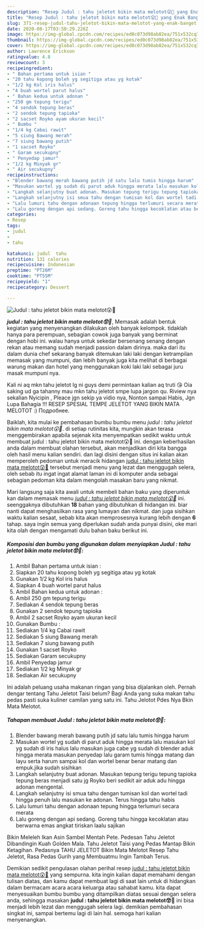 ```yaml
---
description: "Resep Judul : tahu jeletot bikin mata melotot😲🤤 yang Enak Banget"
title: "Resep Judul : tahu jeletot bikin mata melotot😲🤤 yang Enak Banget"
slug: 371-resep-judul-tahu-jeletot-bikin-mata-melotot-yang-enak-banget
date: 2020-08-17T03:50:29.226Z
image: https://img-global.cpcdn.com/recipes/ed0c073d98ab82ea/751x532cq70/judul-tahu-jeletot-bikin-mata-melotot😲🤤-foto-resep-utama.jpg
thumbnail: https://img-global.cpcdn.com/recipes/ed0c073d98ab82ea/751x532cq70/judul-tahu-jeletot-bikin-mata-melotot😲🤤-foto-resep-utama.jpg
cover: https://img-global.cpcdn.com/recipes/ed0c073d98ab82ea/751x532cq70/judul-tahu-jeletot-bikin-mata-melotot😲🤤-foto-resep-utama.jpg
author: Lawrence Erickson
ratingvalue: 4.8
reviewcount: 3
recipeingredient:
- " Bahan pertama untuk isian "
- "20 tahu kopong boleh yg segitiga atau yg kotak"
- "1/2 kg Kol iris halus"
- "4 buah wortel parut halus"
- " Bahan kedua untuk adonan "
- "250 gm tepung terigu"
- "4 sendok tepung beras"
- "2 sendok tepung tapioka"
- "2 sacset Royko ayam ukuran kecil"
- " Bumbu "
- "1/4 kg Cabai rawit"
- "5 siung Bawang merah"
- "7 siung bawang putih"
- "1 sacset Royko"
- " Garam secukupny"
- " Penyedap jamur"
- "1/2 kg Minyak gr"
- " Air secukupny"
recipeinstructions:
- "Blender bawang merah bawang putih jd satu lalu tumis hingga harum"
- "Masukan wortel yg sudah di parut aduk hingga merata lalu masukan kol yg sudah di iris halus lalu masukan juga cabe yg sudah di blender aduk hingga merata masukan penyedap lalu garam tumis hingga matang dan layu serta harum sampai kol dan wortel benar benar matang dan empuk.jika sudah sisihkan"
- "Langkah selanjutny buat adonan. Masukan tepung terigu tepung tapioka tepung beras menjadi satu jg Royko beri sedikit air aduk adu hingga adonan mengental."
- "Langkah selanjutny isi smua tahu dengan tumisan kol dan wortel tadi hingga penuh lalu masukan ke adonan. Terus hingga tahu habis"
- "Lalu lumuri tahu dengan adonaan tepung hingga terlumuri secara merata"
- "Lalu goreng dengan api sedang. Goreng tahu hingga kecoklatan atau berwarna emas angkat tiriskan laalu sajikan"
categories:
- Resep
tags:
- judul
- 
- tahu

katakunci: judul  tahu 
nutrition: 131 calories
recipecuisine: Indonesian
preptime: "PT26M"
cooktime: "PT55M"
recipeyield: "1"
recipecategory: Dessert

---
```



![Judul : tahu jeletot bikin mata melotot😲🤤](https://img-global.cpcdn.com/recipes/ed0c073d98ab82ea/751x532cq70/judul-tahu-jeletot-bikin-mata-melotot😲🤤-foto-resep-utama.jpg)

<b><i>judul : tahu jeletot bikin mata melotot😲🤤</i></b>, Memasak adalah bentuk kegiatan yang menyenangkan dilakukan oleh banyak kelompok. tidaklah hanya para perempuan, sebagian cowok juga banyak yang berminat dengan hobi ini. walau hanya untuk sekedar bersenang senang dengan rekan atau memang sudah menjadi passion dalam dirinya. maka dari itu dalam dunia chef sekarang banyak ditemukan laki laki dengan ketrampilan memasak yang mumpuni, dan lebih banyak juga kita melihat di berbagai warung makan dan hotel yang menggunakan koki laki laki sebagai juru masak mumpuni nya.

Kali ni aq mkn tahu jeletot lg ni guys demi permintaan kalian aq truti 😘 Oia saking ud ga tahanny mau mkn tahu jeletot smpe lupa jargon qu. Riview nya sekalian Nyicipin , Pleace jgn sekip ya vidio nya, Nonton sampai Habis, Jgn Lupa Bahagia !!! RESEP SPESIAL TEMPE JELETOT YANG BIKIN MATA MELOTOT :) Подробнее.

Baiklah, kita mulai ke pembahasan bumbu bumbu menu <i>judul : tahu jeletot bikin mata melotot😲🤤</i>. di setiap rutinitas kita, mungkin akan terasa menggembirakan apabila sejenak kita menyempatkan sedikit waktu untuk membuat judul : tahu jeletot bikin mata melotot😲🤤 ini. dengan keberhasilan anda dalam membuat olahan tersebut, akan menjadikan diri kita bangga oleh hasil menu kalian sendiri. dan lagi disini dengan situs ini kalian akan memperoleh pedoman untuk meracik hidangan <u>judul : tahu jeletot bikin mata melotot😲🤤</u> tersebut menjadi menu yang lezat dan menggugah selera, oleh sebab itu ingat ingat alamat laman ini di komputer anda sebagai sebagian pedoman kita dalam mengolah masakan baru yang nikmat.


Mari langsung saja kita awali untuk membeli bahan baku yang diperuntuk kan dalam memasak menu <u><i>judul : tahu jeletot bikin mata melotot😲🤤</i></u> ini. seenggaknya dibutuhkan <b>18</b> bahan yang dibutuhkan di hidangan ini. biar nanti dapat menghasilkan rasa yang lumayan dan nikmat. dan juga sisihkan waktu kalian sesaat, sebab kita akan memprosesnya kurang lebih dengan <b>6</b> tahap. saya ingin semua yang diperlukan sudah anda punyai disini, oke mari kita olah dengan mengamati dulu bahan baku berikut ini.

<!--inarticleads1-->

##### Komposisi dan bumbu yang digunakan dalam menyiapkan Judul : tahu jeletot bikin mata melotot😲🤤:

1. Ambil  Bahan pertama untuk isian :
1. Siapkan 20 tahu kopong boleh yg segitiga atau yg kotak
1. Gunakan 1/2 kg Kol iris halus
1. Siapkan 4 buah wortel parut halus
1. Ambil  Bahan kedua untuk adonan :
1. Ambil 250 gm tepung terigu
1. Sediakan 4 sendok tepung beras
1. Gunakan 2 sendok tepung tapioka
1. Ambil 2 sacset Royko ayam ukuran kecil
1. Gunakan  Bumbu :
1. Sediakan 1/4 kg Cabai rawit
1. Sediakan 5 siung Bawang merah
1. Sediakan 7 siung bawang putih
1. Gunakan 1 sacset Royko
1. Sediakan  Garam secukupny
1. Ambil  Penyedap jamur
1. Sediakan 1/2 kg Minyak gr
1. Sediakan  Air secukupny


Ini adalah peluang usaha makanan ringan yang bisa dijalankan oleh. Pernah dengar tentang Tahu Jeletot Taisi belum? Bagi Anda yang suka makan tahu pedas pasti suka kuliner camilan yang satu ini. Tahu Jelotot Pdes Nya Bkin Mata Melotot. 

<!--inarticleads2-->

##### Tahapan membuat Judul : tahu jeletot bikin mata melotot😲🤤:

1. Blender bawang merah bawang putih jd satu lalu tumis hingga harum
1. Masukan wortel yg sudah di parut aduk hingga merata lalu masukan kol yg sudah di iris halus lalu masukan juga cabe yg sudah di blender aduk hingga merata masukan penyedap lalu garam tumis hingga matang dan layu serta harum sampai kol dan wortel benar benar matang dan empuk.jika sudah sisihkan
1. Langkah selanjutny buat adonan. Masukan tepung terigu tepung tapioka tepung beras menjadi satu jg Royko beri sedikit air aduk adu hingga adonan mengental.
1. Langkah selanjutny isi smua tahu dengan tumisan kol dan wortel tadi hingga penuh lalu masukan ke adonan. Terus hingga tahu habis
1. Lalu lumuri tahu dengan adonaan tepung hingga terlumuri secara merata
1. Lalu goreng dengan api sedang. Goreng tahu hingga kecoklatan atau berwarna emas angkat tiriskan laalu sajikan


Bikin Meleleh Ikan Asin Sambel Mentah Pete. Pedesan Tahu Jeletot Dibandingin Kuah Golden Mala. Tahu Jeletot Taisi yang Pedas Mantap Bikin Ketagihan. Pedasnya TAHU JELETOT Bikin Mata Melotot Resep Tahu Jeletot, Rasa Pedas Gurih yang Membuatmu Ingin Tambah Terus. 

Demikian sedikit pengulasan olahan perihal resep <u>judul : tahu jeletot bikin mata melotot😲🤤</u> yang sempurna. kita ingin kalian dapat memahami dengan tulisan diatas, dan kamu dapat membuat lagi di saat lain untuk di hidangkan dalam bermacam acara acara keluarga atau sahabat kamu. kita dapat menyesuaikan bumbu bumbu yang ditampilkan diatas sesuai dengan selera anda, sehingga masakan <b>judul : tahu jeletot bikin mata melotot😲🤤</b> ini bisa menjadi lebih lezat dan menggugah selera lagi. demikian pembahasan singkat ini, sampai bertemu lagi di lain hal. semoga hari kalian menyenangkan.

